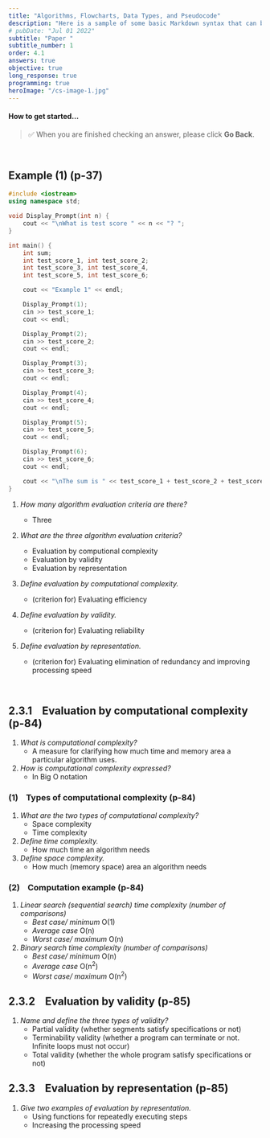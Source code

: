 ```yaml
---
title: "Algorithms, Flowcharts, Data Types, and Pseudocode"
description: "Here is a sample of some basic Markdown syntax that can be used when writing Markdown content in Astro."
# pubDate: "Jul 01 2022"
subtitle: "Paper "
subtitle_number: 1
order: 4.1
answers: true
objective: true
long_response: true
programming: true
heroImage: "/cs-image-1.jpg"
---
```


#### How to get started...

<!-- > The following notes are **_general-purpose_**.
> They may be examinable in both objective-type and long-response-type questions. -->

> ✅ When you are finished checking an answer, please click **Go Back**.

<br>

## Example (1) (p-37)

```cpp
#include <iostream>
using namespace std;

void Display_Prompt(int n) {
    cout << "\nWhat is test score " << n << "? ";
}

int main() {
    int sum;
    int test_score_1, int test_score_2;
    int test_score_3, int test_score_4,
    int test_score_5, int test_score_6;

    cout << "Example 1" << endl;

    Display_Prompt(1);
    cin >> test_score_1;
    cout << endl;

    Display_Prompt(2);
    cin >> test_score_2;
    cout << endl;

    Display_Prompt(3);
    cin >> test_score_3;
    cout << endl;

    Display_Prompt(4);
    cin >> test_score_4;
    cout << endl;

    Display_Prompt(5);
    cin >> test_score_5;
    cout << endl;

    Display_Prompt(6);
    cin >> test_score_6;
    cout << endl;

    cout << "\nThe sum is " << test_score_1 + test_score_2 + test_score_3 + test_score_4 + test_score_5 + test_score_6;
}
```

1.  _How many algorithm evaluation criteria are there?_

    - Three

2.  _What are the three algorithm evaluation criteria?_

    - Evaluation by computional complexity
    - Evaluation by validity
    - Evaluation by representation

3.  _Define evaluation by computational complexity._
    - (criterion for) Evaluating efficiency
4.  _Define evaluation by validity._
    - (criterion for) Evaluating reliability
5.  _Define evaluation by representation._
    - (criterion for) Evaluating elimination of redundancy and improving processing speed

<br>

## 2.3.1 &nbsp;&nbsp; Evaluation by computational complexity (p-84)

1.  _What is computational complexity?_
    - A measure for clarifying how much time and memory area a particular algorithm uses.
2.  _How is computational complexity expressed?_
    - In Big O notation

### (1) &nbsp;&nbsp; Types of computational complexity (p-84)

1. _What are the two types of computational complexity?_
   - Space complexity
   - Time complexity
2. _Define time complexity._
   - How much time an algorithm needs
3. _Define space complexity._
   - How much (memory space) area an algorithm needs

### (2) &nbsp;&nbsp; Computation example (p-84)

1. _Linear search (sequential search) time complexity (number of comparisons)_
   - _Best case/ minimum_ O(1)
   - _Average case_ O(n)
   - _Worst case/ maximum_ O(n)
1. _Binary search time complexity (number of comparisons)_
   - _Best case/ minimum_ O(n)
   - _Average case_ O(n<sup>2</sup>)
   - _Worst case/ maximum_ O(n<sup>2</sup>)
   <!-- 2. _What are the minimum, average, and maximum number of times of comparisons (best case, average case, worst case complexities) for binary search algorithm?_
   - O(n)
   - O(n<sup>2</sup>)
   - O(n<sup>2</sup>) -->

## 2.3.2 &nbsp;&nbsp; Evaluation by validity (p-85)

1. _Name and define the three types of validity?_
   - Partial validity (whether segments satisfy specifications or not)
   - Terminability validity (whether a program can terminate or not. Infinite loops must not occur)
   - Total validity (whether the whole program satisfy specifications or not)

## 2.3.3 &nbsp;&nbsp; Evaluation by representation (p-85)

1. _Give two examples of evaluation by representation._
   - Using functions for repeatedly executing steps
   - Increasing the processing speed

```

```
